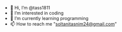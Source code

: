 - 👋 Hi, I’m @tass1811
- 👀 I’m interested in coding
- 🌱 I’m currently learning programming
- 📫 How to reach me "soltanitasnim24@gmail.com"

<!---
Tass1811/Tass1811 is a ✨ special ✨ repository because its `README.md` (this file) appears on your GitHub profile.
You can click the Preview link to take a look at your changes.
--->
